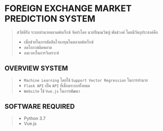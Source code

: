 # FOREIGN EXCHANGE MARKET PREDICTION SYSTEM

> สวัสดีรับ ระบบทำนายตลาดฟอเร็กซ์ จัดทำโดย นายปัณณวิชญ์ พันธ์วงศ์
> โดยมีวัตถุประสงค์คือ
> - เพื่อช่วยในการตัดสินใจลงทุนในตลาดฟอเร็กซ์
> - ลดโอกาสผิดพลาด
> - ลดเวลาในการวิเคราะห์

## OVERVIEW SYSTEM
> - `Machine Learning` โดยใช้ `Support Vector Regression` ในการทำนาย
> - `Flask API` เป็น `API` ที่เชื่อมระบบทั้งหมด
> - `Website` ใช้ `Vue.js` ในการพัฒนา


## SOFTWARE REQUIRED
> - Python 3.7
> - Vue.js
